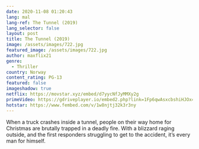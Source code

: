 ```yaml
---
date: 2020-11-08 01:20:43
lang: mal
lang-ref: The Tunnel (2019)
lang_selector: false
layout: post
title: The Tunnel (2019)
image: /assets/images/722.jpg
featured_image: /assets/images/722.jpg
author: maxflix21
genre:
  - Thriller
country: Norway
content_rating: PG-13
featured: false
imageshadow: true
netflix: https://movstar.xyz/embed/d7yycNfJyMMXy2g
primeVideo: https://gdriveplayer.io/embed2.php?link=1Fp6qwAsxcbshiHJOx4FlwCtaR6evkZ8xlqaOoPenD6mPYqmtXPl0REaAfsqJ61WPjDYLQtCV9vugz12fdCPlfGv94QtzYGNuPLAESc3dhwUh9%252FD6cvEjdx6UQA1k1OYR0N9WYEsewc4RLJc1NQF2%252B8SYuS7D6kCvmypI70FXaJGiD1wP0OSvxrB0Zhuu1SBc%253D
hotstar: https://www.fembed.com/v/1w8njtj32k3r3ny
---
```

When a truck crashes inside a tunnel, people on their way home for Christmas are brutally trapped in a deadly fire. With a blizzard raging outside, and the first responders struggling to get to the accident, it’s every man for himself.